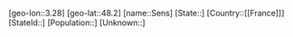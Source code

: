 ﻿---
location: [48.2,3.28]
type: City
tags:
- geo/City


SpocWebEntityId: 34201
isDeleted: false
confidential: public

---
[geo-lon::3.28]
[geo-lat::48.2]
[name::Sens]
[State::]
[Country::[[France]]]
[StateId::]
[Population::]
[Unknown::]


